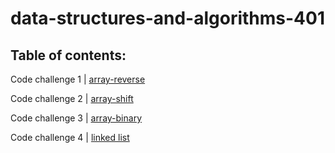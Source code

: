 # data-structures-and-algorithms-401

## Table of contents:

Code challenge 1 | [array-reverse](https://github.com/marah-401-advanced-javascript/data-structures-and-algorithms-401/pull/1)

Code challenge 2 | [array-shift](https://github.com/marah-401-advanced-javascript/data-structures-and-algorithms-401/pull/2)

Code challenge 3 | [array-binary](https://github.com/marah-401-advanced-javascript/data-structures-and-algorithms-401/pull/4)


Code challenge 4 | [linked list](https://github.com/marah-401-advanced-javascript/data-structures-and-algorithms-401/pull/4)
